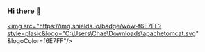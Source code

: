 ### Hi there 👋

<!--
**HeegeneChae/HeegeneChae** is a ✨ _special_ ✨ repository because its `README.md` (this file) appears on your GitHub profile.

Here are some ideas to get you started:

- 🔭 I’m currently working on ...
- 🌱 I’m currently learning ...
- 👯 I’m looking to collaborate on ...
- 🤔 I’m looking for help with ...
- 💬 Ask me about ...
- 📫 How to reach me: ...
- 😄 Pronouns: ...
- ⚡ Fun fact: ...
-->

<a href="#" target="_blank"><img src="https://img.shields.io/badge/wow-f6E7FF?style=plasic&logo="C:\Users\Chae\Downloads\apachetomcat.svg"
                              &logoColor=f6E7FF"/></a>
